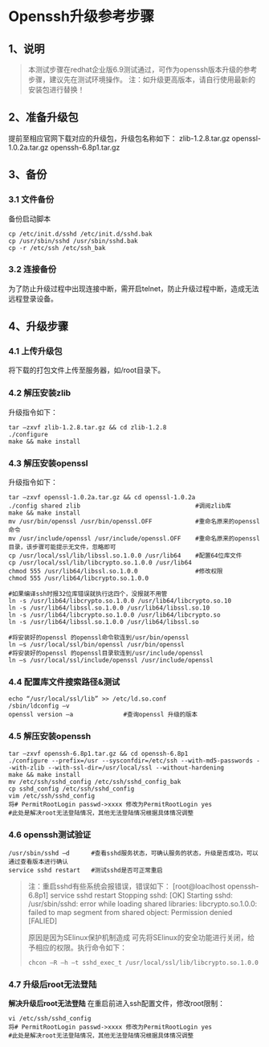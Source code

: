 # Openssh升级参考步骤

## 1、说明
> 本测试步骤在redhat企业版6.9测试通过，可作为openssh版本升级的参考步骤，建议先在测试环境操作。
> 注：如升级更高版本，请自行使用最新的安装包进行替换！

## 2、准备升级包
提前至相应官网下载对应的升级包，升级包名称如下：
zlib-1.2.8.tar.gz
openssl-1.0.2a.tar.gz
openssh-6.8p1.tar.gz

## 3、备份
### 3.1 文件备份
备份启动脚本

```shell
cp /etc/init.d/sshd /etc/init.d/sshd.bak
cp /usr/sbin/sshd /usr/sbin/sshd.bak
cp -r /etc/ssh /etc/ssh_bak
```



### 3.2 连接备份
为了防止升级过程中出现连接中断，需开启telnet，防止升级过程中断，造成无法远程登录设备。



## 4、升级步骤
### 4.1 上传升级包
将下载的打包文件上传至服务器，如/root目录下。



### 4.2 解压安装zlib
升级指令如下：

```shell
tar –zxvf zlib-1.2.8.tar.gz && cd zlib-1.2.8
./configure
make && make install
```



### 4.3 解压安装openssl
升级指令如下：

```shell
tar –zxvf openssl-1.0.2a.tar.gz && cd openssl-1.0.2a
./config shared zlib  								#调阅zlib库
make && make install
mv /usr/bin/openssl /usr/bin/openssl.OFF  			#重命名原来的openssl命令
mv /usr/include/openssl /usr/include/openssl.OFF    #重命名原来的openssl目录，该步骤可能提示无文件，忽略即可
cp /usr/local/ssl/lib/libssl.so.1.0.0 /usr/lib64    #配置64位库文件
cp /usr/local/ssl/lib/libcrypto.so.1.0.0 /usr/lib64
chmod 555 /usr/lib64/libssl.so.1.0.0               	#修改权限
chmod 555 /usr/lib64/libcrypto.so.1.0.0

#如果编译ssh时报32位库错误就执行这四个，没报就不用管
ln -s /usr/lib64/libcrypto.so.1.0.0 /usr/lib64/libcrypto.so.10
ln -s /usr/lib64/libssl.so.1.0.0 /usr/lib64/libssl.so.10
ln -s /usr/lib64/libcrypto.so.1.0.0 /usr/lib64/libcrypto.so
ln -s /usr/lib64/libssl.so.1.0.0 /usr/lib64/libssl.so     

#将安装好的openssl 的openssl命令软连到/usr/bin/openssl
ln –s /usr/local/ssl/bin/openssl /usr/bin/openssl  
#将安装好的openssl 的openssl目录软连到/usr/include/openssl
ln –s /usr/local/ssl/include/openssl /usr/include/openssl  
```



### 4.4 配置库文件搜索路径&测试 
```shell
echo “/usr/local/ssl/lib” >> /etc/ld.so.conf
/sbin/ldconfig –v
openssl version –a              #查询openssl 升级的版本
```



### 4.5 解压安装openssh
```shell
tar –zxvf openssh-6.8p1.tar.gz && cd openssh-6.8p1
./configure --prefix=/usr --sysconfdir=/etc/ssh --with-md5-passwords --with-zlib --with-ssl-dir=/usr/local/ssl --without-hardening
make && make install
mv /etc/ssh/sshd_config /etc/ssh/sshd_config_bak
cp sshd_config /etc/ssh/sshd_config
vim /etc/ssh/sshd_config
将# PermitRootLogin passwd->xxxx 修改为PermitRootLogin yes    
#此处是解决root无法登陆情况，其他无法登陆情况根据具体情况调整
```



### 4.6  openssh测试验证
```shell
/usr/sbin/sshd –d      #查看sshd服务状态，可确认服务的状态，升级是否成功，可以通过查看版本进行确认
service sshd restart   #测试sshd是否可正常重启
```

> 注：重启sshd有些系统会报错误，错误如下：
> [root@loaclhost openssh-6.8p1] service sshd restart
> Stopping sshd:                                          [OK]
> Starting sshd: /usr/sbin/sshd: error while loading shared libraries: libcrypto.so.1.0.0: failed to map segment from shared object: Permission denied 
>                                                         [FALIED]
>
> 原因是因为SElinux保护机制造成
> 可先将SElinux的安全功能进行关闭，给予相应的权限。执行命令如下：
>
> ```shell
> chcon –R –h –t sshd_exec_t /usr/local/ssl/lib/libcrypto.so.1.0.0
> ```



### 4.7  升级后root无法登陆
**解决升级后root无法登陆**
在重启前进入ssh配置文件，修改root限制：

```shell
vi /etc/ssh/sshd_config
将# PermitRootLogin passwd->xxxx 修改为PermitRootLogin yes
#此处是解决root无法登陆情况，其他无法登陆情况根据具体情况调整
```
